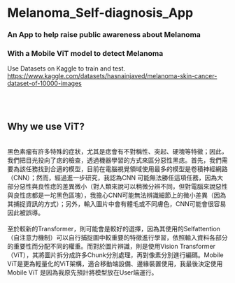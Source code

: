 # Melanoma_Self-diagnosis_App
### An App to help raise public awareness about Melanoma
### With a Mobile ViT model to detect Melanoma

Use Datasets on Kaggle to train and test.<br>
https://www.kaggle.com/datasets/hasnainjaved/melanoma-skin-cancer-dataset-of-10000-images

<br>
<br>
<h2>Why we use ViT?</h2>
<br>
黑色素瘤有許多特殊的症狀，尤其是痣會有不對稱性、突起、硬塊等特徵；因此，我們把目光投向了痣的檢查，透過機器學習的方式來區分惡性黑痣。首先，我們需要為該任務找到合適的模型，目前在電腦視覺領域使用最多的模型是卷積神經網路（CNN）；然而，經過進一步研究，我認為CNN 可能無法勝任這項任務，因為大部分惡性與良性痣的差異微小（對人類來說可以稍微分辨不同，但對電腦來說惡性與良性痣都是一坨黑色區塊），我擔心CNN可能無法辨識細節上的微小差異（因為其捕捉資訊的方式）；另外，輸入圖片中會有體毛或不同膚色，CNN可能會很容易因此被誤導。
<br><br>
至於較新的Transformer，則可能會是較好的選擇，因為其使用的Selfattention（自注意力機制）可以自行捕捉圖中較重要的特徵進行學習，依照輸入資料各部分的重要性而分配不同的權重。而對於圖片辨識，則是使用Vision Transformer（ViT），其將圖片拆分成許多Chunk分別處理，再對像素分別進行編碼。Mobile ViT是更為輕量化的ViT架構，適合移動端設備、邊緣裝置使用，我最後決定使用 Mobile ViT 是因為我原先預計將模型放在User端運行。

